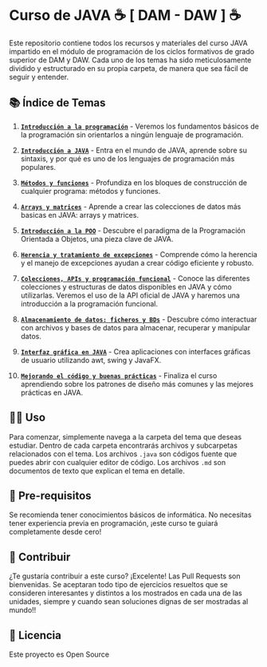 # Curso de JAVA ☕ [ DAM - DAW ] ☕

Este repositorio contiene todos los recursos y materiales del curso JAVA impartido en el módulo de programación de los ciclos formativos de grado superior de DAM y DAW. Cada uno de los temas ha sido meticulosamente dividido y estructurado en su propia carpeta, de manera que sea fácil de seguir y entender.

## 📚 Índice de Temas

1. [**`Introducción a la programación`**](aulaenlanube/tema1) - Veremos los fundamentos básicos de la programación sin orientarlos a ningún lenguaje de programación.

2. [**`Introducción a JAVA`**](aulaenlanube/tema2) - Entra en el mundo de JAVA, aprende sobre su sintaxis, y por qué es uno de los lenguajes de programación más populares.

3. [**`Métodos y funciones`**](aulaenlanube/tema3) - Profundiza en los bloques de construcción de cualquier programa: métodos y funciones. 

4. [**`Arrays y matrices`**](aulaenlanube/tema4) - Aprende a crear las colecciones de datos más basicas en JAVA: arrays y matrices.

5. [**`Introducción a la POO`**](aulaenlanube/tema5) - Descubre el paradigma de la Programación Orientada a Objetos, una pieza clave de JAVA.

6. [**`Herencia y tratamiento de excepciones`**](aulaenlanube/tema6) - Comprende cómo la herencia y el manejo de excepciones ayudan a crear código eficiente y robusto.

7. [**`Colecciones, APIs y programación funcional`**](aulaenlanube/tema7) - Conoce las diferentes colecciones y estructuras de datos disponibles en JAVA y cómo utilizarlas. Veremos el uso de la API oficial de JAVA y haremos una introducción a la programación funcional.

8. [**`Almacenamiento de datos: ficheros y BDs`**](aulaaenlanube/tema8) - Descubre cómo interactuar con archivos y bases de datos para almacenar, recuperar y manipular datos.

9. [**`Interfaz gráfica en JAVA`**](aulaenlanube/tema9) - Crea aplicaciones con interfaces gráficas de usuario utilizando awt, swing y JavaFX.

10. [**`Mejorando el código y buenas prácticas`**](aulaenlanube/tema10) - Finaliza el curso aprendiendo sobre los patrones de diseño más comunes y las mejores prácticas en JAVA.

## 👨‍💻 Uso

Para comenzar, simplemente navega a la carpeta del tema que deseas estudiar. Dentro de cada carpeta encontrarás archivos y subcarpetas relacionados con el tema. Los archivos `.java` son códigos fuente que puedes abrir con cualquier editor de código. Los archivos `.md` son documentos de texto que explican el tema en detalle.  

## 🌱 Pre-requisitos

Se recomienda tener conocimientos básicos de informática. No necesitas tener experiencia previa en programación, ¡este curso te guiará completamente desde cero!

## 🎉 Contribuir

¿Te gustaría contribuir a este curso? ¡Excelente! Las Pull Requests son bienvenidas. Se aceptaran todo tipo de ejercicios resueltos que se consideren interesantes y distintos a los mostrados en cada una de las unidades, siempre y cuando sean soluciones dignas de ser mostradas al mundo!!

## 📖 Licencia

Este proyecto es Open Source
